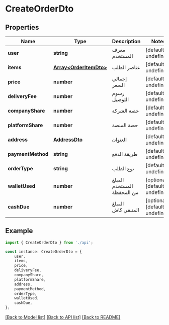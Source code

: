 # CreateOrderDto


## Properties

Name | Type | Description | Notes
------------ | ------------- | ------------- | -------------
**user** | **string** | معرف المستخدم | [default to undefined]
**items** | [**Array&lt;OrderItemDto&gt;**](OrderItemDto.md) | عناصر الطلب | [default to undefined]
**price** | **number** | إجمالي السعر | [default to undefined]
**deliveryFee** | **number** | رسوم التوصيل | [default to undefined]
**companyShare** | **number** | حصة الشركة | [default to undefined]
**platformShare** | **number** | حصة المنصة | [default to undefined]
**address** | [**AddressDto**](AddressDto.md) | العنوان | [default to undefined]
**paymentMethod** | **string** | طريقة الدفع | [default to undefined]
**orderType** | **string** | نوع الطلب | [default to undefined]
**walletUsed** | **number** | المبلغ المستخدم من المحفظة | [optional] [default to undefined]
**cashDue** | **number** | المبلغ المتبقي كاش | [optional] [default to undefined]

## Example

```typescript
import { CreateOrderDto } from './api';

const instance: CreateOrderDto = {
    user,
    items,
    price,
    deliveryFee,
    companyShare,
    platformShare,
    address,
    paymentMethod,
    orderType,
    walletUsed,
    cashDue,
};
```

[[Back to Model list]](../README.md#documentation-for-models) [[Back to API list]](../README.md#documentation-for-api-endpoints) [[Back to README]](../README.md)
